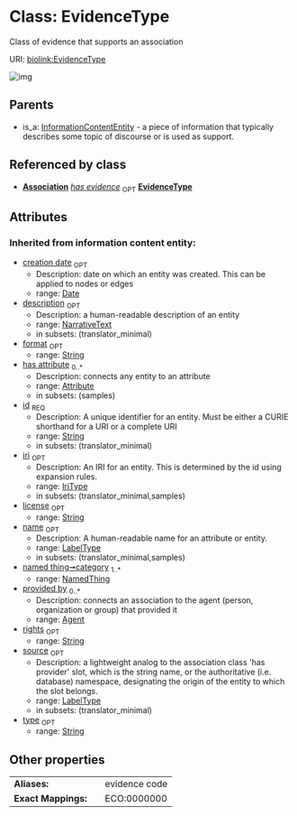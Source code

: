 
# Class: EvidenceType


Class of evidence that supports an association

URI: [biolink:EvidenceType](https://w3id.org/biolink/vocab/EvidenceType)


![img](http://yuml.me/diagram/nofunky;dir:TB/class/[NamedThing],[InformationContentEntity],[InformationContentEntity]^-[EvidenceType&#124;license(i):string%20%3F;rights(i):string%20%3F;format(i):string%20%3F;creation_date(i):date%20%3F;id(i):string;iri(i):iri_type%20%3F;type(i):string%20%3F;name(i):label_type%20%3F;description(i):narrative_text%20%3F;source(i):label_type%20%3F],[Attribute],[Association],[Agent])

## Parents

 *  is_a: [InformationContentEntity](InformationContentEntity.md) - a piece of information that typically describes some topic of discourse or is used as support.

## Referenced by class

 *  **[Association](Association.md)** *[has evidence](has_evidence.md)*  <sub>OPT</sub>  **[EvidenceType](EvidenceType.md)**

## Attributes


### Inherited from information content entity:

 * [creation date](creation_date.md)  <sub>OPT</sub>
    * Description: date on which an entity was created. This can be applied to nodes or edges
    * range: [Date](types/Date.md)
 * [description](description.md)  <sub>OPT</sub>
    * Description: a human-readable description of an entity
    * range: [NarrativeText](types/NarrativeText.md)
    * in subsets: (translator_minimal)
 * [format](format.md)  <sub>OPT</sub>
    * range: [String](types/String.md)
 * [has attribute](has_attribute.md)  <sub>0..*</sub>
    * Description: connects any entity to an attribute
    * range: [Attribute](Attribute.md)
    * in subsets: (samples)
 * [id](id.md)  <sub>REQ</sub>
    * Description: A unique identifier for an entity. Must be either a CURIE shorthand for a URI or a complete URI
    * range: [String](types/String.md)
    * in subsets: (translator_minimal)
 * [iri](iri.md)  <sub>OPT</sub>
    * Description: An IRI for an entity. This is determined by the id using expansion rules.
    * range: [IriType](types/IriType.md)
    * in subsets: (translator_minimal,samples)
 * [license](license.md)  <sub>OPT</sub>
    * range: [String](types/String.md)
 * [name](name.md)  <sub>OPT</sub>
    * Description: A human-readable name for an attribute or entity.
    * range: [LabelType](types/LabelType.md)
    * in subsets: (translator_minimal,samples)
 * [named thing➞category](named_thing_category.md)  <sub>1..*</sub>
    * range: [NamedThing](NamedThing.md)
 * [provided by](provided_by.md)  <sub>0..*</sub>
    * Description: connects an association to the agent (person, organization or group) that provided it
    * range: [Agent](Agent.md)
 * [rights](rights.md)  <sub>OPT</sub>
    * range: [String](types/String.md)
 * [source](source.md)  <sub>OPT</sub>
    * Description: a lightweight analog to the association class 'has provider' slot, which is the string name, or the authoritative (i.e. database) namespace, designating the origin of the entity to which the slot belongs.
    * range: [LabelType](types/LabelType.md)
    * in subsets: (translator_minimal)
 * [type](type.md)  <sub>OPT</sub>
    * range: [String](types/String.md)

## Other properties

|  |  |  |
| --- | --- | --- |
| **Aliases:** | | evidence code |
| **Exact Mappings:** | | ECO:0000000 |

